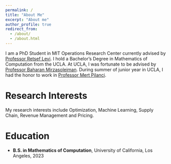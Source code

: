 ```yaml
---
permalink: /
title: "About Me"
excerpt: "About me"
author_profile: true
redirect_from: 
  - /about/
  - /about.html
---
```

I am a PhD Student in MIT Operations Research Center currently advised by [Professor Retsef Levi](https://mitsloan.mit.edu/faculty/directory/retsef-levi).  I hold a Bachelor’s Degree in Mathematics of Computation from the UCLA. At UCLA, I was fortunate to be advised by [Professor Baharan Mirzasoleiman](https://baharanm.github.io/). During summer of junior year in UCLA, I had the honor to work in [Professor Mert Pilanci](https://web.stanford.edu/~pilanci/).


Research Interests
======
My research interests include Optimization, Machine Learning, Supply Chain, Revenue Management and Pricing.

Education
======
- **B.S. in Mathematics of Computation**, University of California, Los Angeles, 2023
